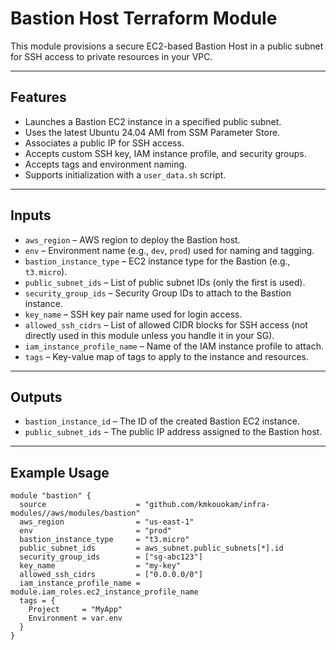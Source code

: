  # Bastion Host Terraform Module

This module provisions a secure EC2-based Bastion Host in a public subnet for SSH access to private resources in your VPC.

---

## Features

- Launches a Bastion EC2 instance in a specified public subnet.
- Uses the latest Ubuntu 24.04 AMI from SSM Parameter Store.
- Associates a public IP for SSH access.
- Accepts custom SSH key, IAM instance profile, and security groups.
- Accepts tags and environment naming.
- Supports initialization with a `user_data.sh` script.

---

## Inputs

- `aws_region` – AWS region to deploy the Bastion host.
- `env` – Environment name (e.g., `dev`, `prod`) used for naming and tagging.
- `bastion_instance_type` – EC2 instance type for the Bastion (e.g., `t3.micro`).
- `public_subnet_ids` – List of public subnet IDs (only the first is used).
- `security_group_ids` – Security Group IDs to attach to the Bastion instance.
- `key_name` – SSH key pair name used for login access.
- `allowed_ssh_cidrs` – List of allowed CIDR blocks for SSH access (not directly used in this module unless you handle it in your SG).
- `iam_instance_profile_name` – Name of the IAM instance profile to attach.
- `tags` – Key-value map of tags to apply to the instance and resources.

---

## Outputs

- `bastion_instance_id` – The ID of the created Bastion EC2 instance.
- `public_subnet_ids` – The public IP address assigned to the Bastion host.

---

## Example Usage

```hcl
module "bastion" {
  source                    = "github.com/kmkouokam/infra-modules//aws/modules/bastion"
  aws_region                = "us-east-1"
  env                       = "prod"
  bastion_instance_type     = "t3.micro"
  public_subnet_ids         = aws_subnet.public_subnets[*].id
  security_group_ids        = ["sg-abc123"]
  key_name                  = "my-key"
  allowed_ssh_cidrs         = ["0.0.0.0/0"]
  iam_instance_profile_name = module.iam_roles.ec2_instance_profile_name
  tags = {
    Project     = "MyApp"
    Environment = var.env
  }
}

